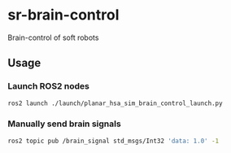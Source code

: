 # sr-brain-control

Brain-control of soft robots

## Usage

### Launch ROS2 nodes

```bash
ros2 launch ./launch/planar_hsa_sim_brain_control_launch.py
```

### Manually send brain signals

```bash
ros2 topic pub /brain_signal std_msgs/Int32 'data: 1.0' -1
```
